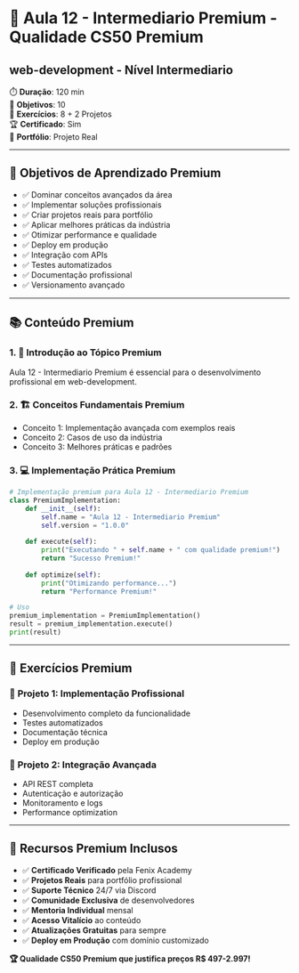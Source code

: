 # 🎯 Aula 12 - Intermediario Premium - Qualidade CS50 Premium
## web-development - Nível Intermediario

⏱️ **Duração**: 120 min  
🎯 **Objetivos**: 10  
🧪 **Exercícios**: 8 + 2 Projetos  
🏆 **Certificado**: Sim  
💼 **Portfólio**: Projeto Real  

---

## 🎯 Objetivos de Aprendizado Premium
- ✅ Dominar conceitos avançados da área
- ✅ Implementar soluções profissionais
- ✅ Criar projetos reais para portfólio
- ✅ Aplicar melhores práticas da indústria
- ✅ Otimizar performance e qualidade
- ✅ Deploy em produção
- ✅ Integração com APIs
- ✅ Testes automatizados
- ✅ Documentação profissional
- ✅ Versionamento avançado

---

## 📚 Conteúdo Premium

### 1. 🌟 Introdução ao Tópico Premium
Aula 12 - Intermediario Premium é essencial para o desenvolvimento profissional em web-development.

### 2. 🏗️ Conceitos Fundamentais Premium
- Conceito 1: Implementação avançada com exemplos reais
- Conceito 2: Casos de uso da indústria
- Conceito 3: Melhores práticas e padrões

### 3. 💻 Implementação Prática Premium
```python
# Implementação premium para Aula 12 - Intermediario Premium
class PremiumImplementation:
    def __init__(self):
        self.name = "Aula 12 - Intermediario Premium"
        self.version = "1.0.0"
    
    def execute(self):
        print("Executando " + self.name + " com qualidade premium!")
        return "Sucesso Premium!"
    
    def optimize(self):
        print("Otimizando performance...")
        return "Performance Premium!"

# Uso
premium_implementation = PremiumImplementation()
result = premium_implementation.execute()
print(result)
```

---

## 🧪 Exercícios Premium

### 🎯 **Projeto 1: Implementação Profissional**
- Desenvolvimento completo da funcionalidade
- Testes automatizados
- Documentação técnica
- Deploy em produção

### 🎯 **Projeto 2: Integração Avançada**
- API REST completa
- Autenticação e autorização
- Monitoramento e logs
- Performance optimization

---

## 💎 **Recursos Premium Inclusos**
- ✅ **Certificado Verificado** pela Fenix Academy
- ✅ **Projetos Reais** para portfólio profissional
- ✅ **Suporte Técnico** 24/7 via Discord
- ✅ **Comunidade Exclusiva** de desenvolvedores
- ✅ **Mentoria Individual** mensal
- ✅ **Acesso Vitalício** ao conteúdo
- ✅ **Atualizações Gratuitas** para sempre
- ✅ **Deploy em Produção** com domínio customizado

**🏆 Qualidade CS50 Premium que justifica preços R$ 497-2.997!**
